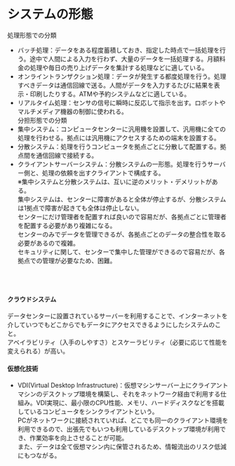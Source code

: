 # システムの形態
処理形態での分類
- バッチ処理：データをある程度蓄積しておき、指定した時点で一括処理を行う。途中で人間による入力を行わず、大量のデータを一括処理する。月額料金の処理や毎日の売り上げデータを集計する処理などに適している。
- オンライントランザクション処理：データが発生する都度処理を行う。処理すべきデータは通信回線で送る。人間がデータを入力するたびに結果を表示・印刷したりする。ATMや予約システムなどに適している。
- リアルタイム処理：センサの信号に瞬時に反応して指示を出す。ロボットやマルチメディア機器の制御に使われる。<br>
分担形態での分類
- 集中システム：コンピュータセンターに汎用機を設置して、汎用機に全ての処理を行わせる。拠点には汎用機にアクセスするための端末を設置する。
- 分散システム：処理を行うコンピュータを拠点ごとに分散して配置する。拠点間を通信回線で接続する。
- クライアントサーバーシステム：分散システムの一形態。処理を行うサーバー側と、処理の依頼を出すクライアントで構成する。<br>
※集中システムと分散システムは、互いに逆のメリット・デメリットがある。<br>
集中システムは、センターに障害があると全体が停止するが、分散システムは1拠点で障害が起きても全体は停止しない。<br>
センターにだけ管理者を配置すれば良いので容易だが、各拠点ごとに管理者を配置する必要があり複雑になる。<br>
センターのみでデータを管理できるが、各拠点ごとのデータの整合性を取る必要があるので複雑。<br>
セキュリティに関して、センターで集中した管理ができるので容易だが、各拠点での管理が必要なため、困難。
<br />
<br />

#### クラウドシステム
データセンターに設置されているサーバーを利用することで、インターネットを介していつでもどこからでもデータにアクセスできるようにしたシステムのこと。<br>
アベイラビリティ（入手のしやすさ）とスケーラビリティ（必要に応じて性能を変えられる）が高い。

#### 仮想化技術
- VDI(Virtual Desktop Infrastructure)：仮想マシンサーバー上にクライアントマシンのデスクトップ環境を構築し、それをネットワーク経由で利用する仕組み。VDI実現に、最小限のCPU性能、メモリ、ハードディスクなどを搭載しているコンピュータをシンクライアントという。<br>
PCがネットワークに接続されていれば、どこでも同一のクライアント環境を利用できるので、出張先でもいつも利用しているデスクトップ環境が利用でき、作業効率を向上させることが可能。<br>
また、データは全て仮想マシン内に保管されるため、情報流出のリスク低減にもつながる。